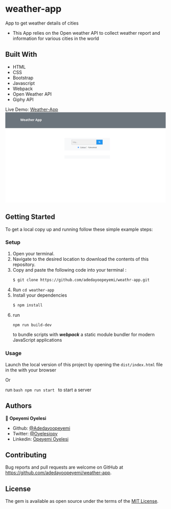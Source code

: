 # weather-app
App to get weather details of cities

- This App relies on the Open weather API to collect weather report and information for various cities in the world

## Built With

- HTML
- CSS
- Bootstrap
- Javascript
- Webpack
- Open Weather API
- Giphy API

Live Demo: [Weather-App](https://inspiring-bose-84a6ab.netlify.app)
![screenshot](./src/assets/screenshot.png)

## Getting Started

To get a local copy up and running follow these simple example steps:

### Setup

1. Open your terminal.
2. Navigate to the desired location to download the contents of this repository.
3. Copy and paste the following code into your terminal :
   ```bash
   $ git clone https://github.com/adedayoopeyemi/weathr-app.git
   ```
4. Run `cd weather-app`
5. Install your dependencies 
    ```bash
    $ npm install
    ```
6. run
    ```bash
    npm run build-dev
    ``` 
    to bundle scripts with **_webpack_** a static module bundler for modern JavaScript applications

### Usage
Launch the local version of this project by opening the `dist/index.html` file in the with your browser

Or

run
    ```bash
    npm run start
    ```
    to start a server


## Authors

👤 **Opeyemi Oyelesi**

- Github: [@Adedayoopeyemi](https://github.com/Adedayoopeyemi)
- Twitter: [@Oyelesiopy](https://twitter.com/oyelesiopy)
- Linkedin: [Opeyemi Oyelesi](https://linkedin.com/opeyemioyelesi)


## Contributing

Bug reports and pull requests are welcome on GitHub at https://github.com/adedayoopeyemi/weather-app.


## License

The gem is available as open source under the terms of the [MIT License](https://opensource.org/licenses/MIT).
